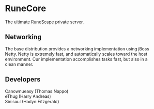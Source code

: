 RuneCore
===========
The ultimate RuneScape private server.

Networking
----------
The base distribution provides a networking implementation using jBoss Netty. Netty is extremely fast, and automatically scales toward the host environment. Our implementation accomplishes tasks fast, but also in a clean manner.

Developers
----------
Canownueasy (Thomas Nappo)<br />
eThug (Harry Andreas)<br />
Sinisoul (Hadyn Fitzgerald)<br />